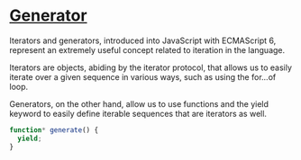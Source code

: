# [Generator](/JavaScript/Lenguage/generators/generators.js)

Iterators and generators, introduced into JavaScript with ECMAScript 6, represent an extremely useful concept related to iteration in the language.

Iterators are objects, abiding by the iterator protocol, that allows us to easily iterate over a given sequence in various ways, such as using the for...of loop.

Generators, on the other hand, allow us to use functions and the yield keyword to easily define iterable sequences that are iterators as well.

```js
function* generate() {
  yield;
}
```
